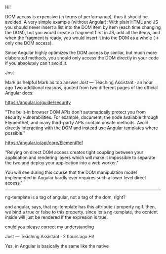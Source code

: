 Hi!

DOM access is expensive (in terms of performance), thus it should be avoided. A very simple example (without Angular): With plain HTML and JS you should never insert a list into the DOM item by item (each time changing the DOM), but you would create a fragment first in JS, add all the items, and when the fragment is ready, you would insert it into the DOM as a whole (-> only one DOM access).

Since Angular highly optimizes the DOM access by similar, but much more elaborated methods, you should only access the DOM directly in your code if you absolutely can't avoid it.

Jost

Mark as helpful Mark as top answer
Jost — Teaching Assistant  · an hour ago 
Two additional reasons, quoted from two different pages of the official Angular docs:

https://angular.io/guide/security

"The built-in browser DOM APIs don't automatically protect you from security vulnerabilities. For example, document, the node available through ElementRef, and many third-party APIs contain unsafe methods. Avoid directly interacting with the DOM and instead use Angular templates where possible."

https://angular.io/api/core/ElementRef

"Relying on direct DOM access creates tight coupling between your application and rendering layers which will make it impossible to separate the two and deploy your application into a web worker."

You will see during this course that the DOM manipulation model implemented in Angular hardly ever requires such a lower level direct access."


-------------------------

ng-template is a tag of angular, not a tag of the dom, right?

and angular, says, that ng-template has this attribute / property ngIf. then, we bind a true or false to this property. since its a ng-template, the ocntent inside will just be rendered if the expresion is true.

could you please correct my understanding

Jost — Teaching Assistant  · 2 hours ago 
Hi!

Yes, <ng-template> in Angular is basically the same like the native <template>. Like in normal HTML you can place here some HTML which is not rendered in the beginning. 

With normal HTML you would have to write some JS to render the code as a DOM Element somewhere. In Angular you have the ngIf directive to do this conditionally (and even the handy shortcut with *, not explicitly writing the ng-template which is used under the hood).


The <template> tag holds its content hidden from the client.

-----------------

Hi!

<pedant mode on> 

Unfortunately this seems to be a little more complicated:

With this commit the two booleans were replaced by two flags (as one single parameter):
https://github.com/angular/angular/pull/15045/commits/fd026a5c77421ddec119dc21a2733cbf173fef53

But simply setting RendererStyleFlags2.Important  as a fourth parameter has no effect.

The reason:

In plain ol' JS there are two different approaches to set style properties:

1. myElement.style.backgroundColor = 'red'; 
2. myElement.style.setProperty('background-color', 'red', 'important'); 

This means: in order to set the priority (!important) you have to use the more verbose second one, which also allows dash-case .

And this behaviour is not abstracted away in Render2's setStyle() . Therefore you would have to write ...
RendererStyleFlags2.DashCase | RendererStyleFlags2.Important (or 11  - both flags set - or the decimal equivalent 3 )
... as a fourth parameter in order to (only) set the CSS priority.

There seems to be no documentation about this fact, but here is the relevant source code:
https://github.com/angular/angular/blob/master/packages/platform-browser/src/dom/dom_renderer.ts#L182-#L189

  setStyle(el: any, style: string, value: any, flags: RendererStyleFlags2): void {
    if (flags & RendererStyleFlags2.DashCase) {
      el.style.setProperty(
        style, value, !!(flags & RendererStyleFlags2.Important) ? 'important' : '');
    } else {
      el.style[style] = value;
    }
  }
<pedant mode off> 


-------------------------------

Hi!

In general Angular creates an instance of a component if it detects a selector of this component sitting in the parent component's template. In an *ngFor loop this selector is not explicitly written several times, but it works the same.

What you wrote about property binding is correct all in all, but this does not the initialization.

Jost

-----------------------------------

with two way binding, how can we output in the CONSOLE, what the user types?



Jost — Teaching Assistant  · 2 days ago 
Hi!

This shouldn't work, since binding works inside a component, and console is a property of the window object, not of the component.

Of course you can console.log the user input simultaneously, calling a related method oninput.

Jost

-------------------------------------------------

The Bootstrap JavaScript can cause problems and usually third-party packages should be used to prevent conflicts with Angular. Two such options are ngx-bootstrap for Bootstrap 3 and ng-bootstrap for Bootstrap 4.

There are a few other UI frameworks, such as Angular Material, primeNG and Kendo; each offering their own advantages and disadvantages. Kendo is particularly amazing in my opinion, but I haven't had time to learn it yet.

--------------------------------------------------------


# section 10

Hi!

ngOnChanges  is limited to a very special case: If you want to detect in a child component, when the value from its parent component (passed with @Input()) changes.

Please have a look at example 1.2 in this list:

https://www.udemy.com/the-complete-guide-to-angular-2/learn/v4/questions/1711500

-----------------------

Hey..

The lifecycle of a service class is maintained by Angular itself. The service class is instantiated right at the beginning as you would have provided it in the providers section of app.module.ts. So, you simply cannot use ngOnInit in the service class. The reason why you get this.ingredients undefined is because it is never called. Hence, you don't see the console.log too!

--SrihariGR

----------------------------

Related to the question itself I'd like to add to Vikhyath's answer: In a service you have to put initialization logic into its constructor (or better call an init method in the constructor). But related to this special case it's important to note that the initialization happens right at the beginning, as Vikhyath pointed out, and not after initialization of the component where this service is injected.

-------------------------------

As Max explained in detail in section 9, it depends on the place where a service is provided if you get one single instance of it app-wide, or multiple instances with limited scopes.

In the constructor you are passing the related instance to the component. You don't create a new one in the constructor. 



s 18

Hi!

Section 20 is about authentication. But since the course is focused on Angular, we use firebase's auth module there.

In Max' MEAN stack course on Udemy you can learn how to handle JSON Web Tokens directly. in that course they are sent in the Headers with "Authentication" : "Bearer ..." .

Jost















